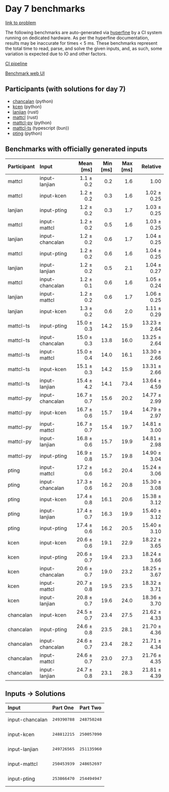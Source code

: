 # Day 7 benchmarks

[link to problem](https://adventofcode.com/2023/day/7)

The following benchmarks are auto-generated via
[hyperfine](https://github.com/sharkdp/hyperfine) by a CI system running on
dedicated hardware. As per the hyperfine documentation, results may be
inaccurate for times < 5 ms. These benchmarks represent the total time to read,
parse, and solve the given inputs, and, as such, some variation is expected due
to IO and other factors.

[CI pipeline](http://ci.papercode.net:8080/teams/main/pipelines/aoc2023)

[Benchmark web UI](https://aoc.ancalagon.black)


## Participants (with solutions for day 7)

- [chancalan](https://github.com/chancalan/aoc2023) (python)
- [kcen](https://github.com/kcen/aoc2023) (python)
- [lanjian](https://github.com/lanjian/aoc-2023) (rust)
- [mattcl](https://github.com/mattcl/aoc2023) (rust)
- [mattcl-py](https://github.com/mattcl/aoc2023-py) (python)
- [mattcl-ts](https://github.com/mattcl/aoc2023-js) (typescript (bun))
- [pting](https://github.com/pting/aoc2023) (python)


## Benchmarks with officially generated inputs

| Participant | Input | Mean [ms] | Min [ms] | Max [ms] | Relative |
|:---|:---|---:|---:|---:|---:|
| mattcl | input-lanjian | 1.1 ± 0.2 | 0.2 | 1.6 | 1.00 |
| mattcl | input-kcen | 1.2 ± 0.2 | 0.3 | 1.6 | 1.02 ± 0.25 |
| lanjian | input-pting | 1.2 ± 0.2 | 0.3 | 1.7 | 1.03 ± 0.25 |
| mattcl | input-mattcl | 1.2 ± 0.2 | 0.5 | 1.6 | 1.03 ± 0.25 |
| lanjian | input-chancalan | 1.2 ± 0.2 | 0.6 | 1.7 | 1.04 ± 0.25 |
| mattcl | input-pting | 1.2 ± 0.2 | 0.6 | 1.6 | 1.04 ± 0.25 |
| lanjian | input-lanjian | 1.2 ± 0.2 | 0.5 | 2.1 | 1.04 ± 0.27 |
| mattcl | input-chancalan | 1.2 ± 0.1 | 0.6 | 1.6 | 1.05 ± 0.24 |
| lanjian | input-mattcl | 1.2 ± 0.2 | 0.6 | 1.7 | 1.06 ± 0.25 |
| lanjian | input-kcen | 1.3 ± 0.2 | 0.6 | 2.0 | 1.11 ± 0.29 |
| mattcl-ts | input-pting | 15.0 ± 0.3 | 14.2 | 15.9 | 13.23 ± 2.64 |
| mattcl-ts | input-chancalan | 15.0 ± 0.3 | 13.8 | 16.0 | 13.25 ± 2.64 |
| mattcl-ts | input-mattcl | 15.0 ± 0.4 | 14.0 | 16.1 | 13.30 ± 2.66 |
| mattcl-ts | input-kcen | 15.1 ± 0.3 | 14.2 | 15.9 | 13.31 ± 2.66 |
| mattcl-ts | input-lanjian | 15.4 ± 4.2 | 14.1 | 73.4 | 13.64 ± 4.59 |
| mattcl-py | input-chancalan | 16.7 ± 0.7 | 15.6 | 20.2 | 14.77 ± 2.99 |
| mattcl-py | input-kcen | 16.7 ± 0.6 | 15.7 | 19.4 | 14.79 ± 2.97 |
| mattcl-py | input-mattcl | 16.7 ± 0.7 | 15.4 | 19.7 | 14.81 ± 3.00 |
| mattcl-py | input-lanjian | 16.8 ± 0.6 | 15.7 | 19.9 | 14.81 ± 2.98 |
| mattcl-py | input-pting | 16.9 ± 0.8 | 15.7 | 19.8 | 14.90 ± 3.04 |
| pting | input-mattcl | 17.2 ± 0.6 | 16.2 | 20.4 | 15.24 ± 3.06 |
| pting | input-chancalan | 17.3 ± 0.6 | 16.2 | 20.8 | 15.30 ± 3.08 |
| pting | input-kcen | 17.4 ± 0.8 | 16.1 | 20.6 | 15.38 ± 3.12 |
| pting | input-lanjian | 17.4 ± 0.7 | 16.3 | 19.9 | 15.40 ± 3.12 |
| pting | input-pting | 17.4 ± 0.6 | 16.2 | 20.5 | 15.40 ± 3.10 |
| kcen | input-kcen | 20.6 ± 0.6 | 19.1 | 22.9 | 18.22 ± 3.65 |
| kcen | input-pting | 20.6 ± 0.7 | 19.4 | 23.3 | 18.24 ± 3.66 |
| kcen | input-chancalan | 20.6 ± 0.7 | 19.0 | 23.2 | 18.25 ± 3.67 |
| kcen | input-mattcl | 20.7 ± 0.8 | 19.5 | 23.5 | 18.32 ± 3.71 |
| kcen | input-lanjian | 20.8 ± 0.7 | 19.6 | 24.0 | 18.36 ± 3.70 |
| chancalan | input-kcen | 24.5 ± 0.7 | 23.4 | 27.5 | 21.62 ± 4.33 |
| chancalan | input-pting | 24.6 ± 0.8 | 23.5 | 28.1 | 21.70 ± 4.36 |
| chancalan | input-chancalan | 24.6 ± 0.7 | 23.4 | 28.2 | 21.71 ± 4.34 |
| chancalan | input-mattcl | 24.6 ± 0.7 | 23.0 | 27.3 | 21.76 ± 4.35 |
| chancalan | input-lanjian | 24.7 ± 0.8 | 23.1 | 28.3 | 21.81 ± 4.39 |


## Inputs -> Solutions

| Input | Part One | Part Two |
|:---|:---|:---|
|input-chancalan|<pre>249390788</pre>|<pre>248750248</pre>|
|input-kcen|<pre>248812215</pre>|<pre>250057090</pre>|
|input-lanjian|<pre>249726565</pre>|<pre>251135960</pre>|
|input-mattcl|<pre>250453939</pre>|<pre>248652697</pre>|
|input-pting|<pre>253866470</pre>|<pre>254494947</pre>|